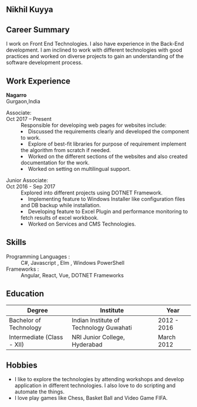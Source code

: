## Nikhil Kuyya

## Career Summary

I work on Front End Technologies. I also have experience in the Back-End development. I am inclined to work with different technologies with good practices and worked on diverse projects to gain an understanding of the software development process.

## Work Experience

<div><span><b>Nagarro</b><br>
          Gurgaon,India</span>

  <dl>
      <dt>Associate: <br>
      Oct 2017 – Present </dt>
      <dd>
      Responsible for developing web pages for websites include: 
      <li> Discussed the requirements clearly and developed the component to work. </li>
      <li> Explore of best-fit libraries for purpose of requirement implement the algorithm from scratch if needed. </li>
      <li> Worked on the different sections of the websites and also created documentation for the work. </li>
      <li> Worked on setting on multilingual support.</li>
      </dd>
  </dl>
  <dl>
      <dt>Junior Associate: <br>
      Oct 2016 - Sep 2017</dt>
      <dd>
      Explored into different projects using DOTNET Framework.
<li> Implementing feature to Windows Installer like configuration files and DB backup while installation.</li>
<li> Developing feature to Excel Plugin and performance monitoring to fetch results of excel workbook.</li>
<li> Worked on Services and CMS Technologies.</li>
    </dd>
  </dl>
</div>

## Skills

  <dl>
  <dt> Programming Languages :</dt> <dd> C#, Javascript , Elm , Windows PowerShell</dd>
   <dt> Frameworks         : </dt> <dd> Angular, React, Vue, DOTNET Frameworks</dd>
  </dl>
   
## Education

| Degree                     | Institute                               | Year        |
| -------------------------- | --------------------------------------- | ----------- |
| Bachelor of Technology     | Indian Institute of Technology Guwahati | 2012 - 2016 |
| Intermediate (Class - XII) | NRI Junior College, Hyderabad           | March 2012  |

## Hobbies

- I like to explore the technologies by attending workshops and develop application in different technologies. I also love to do scripting and automate the things.
- I love play games like Chess, Basket Ball and Video Game FIFA.
